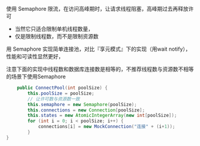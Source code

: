 使用 Semaphore 限流，在访问高峰期时，让请求线程阻塞，高峰期过去再释放许可
- 当然它只适合限制单机线程数量，
- 仅是限制线程数，而不是限制资源数

用 Semaphore 实现简单连接池，对比『享元模式』下的实现（用wait notify），性能和可读性显然更好，

注意下面的实现中线程数和数据库连接数是相等的，不推荐线程数与资源数不相等的场景下使用Semaphore
```java
    public ConnectPool(int poolSize) {
        this.poolSize = poolSize;
        // 让许可数与资源数一致
        this.semaphore = new Semaphore(poolSize);
        this.connections = new Connection[poolSize];
        this.states = new AtomicIntegerArray(new int[poolSize]);
        for (int i = 0; i < poolSize; i++) {
            connections[i] = new MockConnection("连接" + (i+1));
        }
}
```